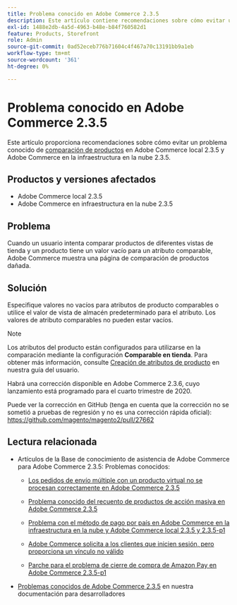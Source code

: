 ```yaml
---
title: Problema conocido en Adobe Commerce 2.3.5
description: Este artículo contiene recomendaciones sobre cómo evitar un problema conocido de [comparación de productos](https://docs.magento.com/user-guide/marketing/product-compare.html) en Adobe Commerce local 2.3.5 y Adobe Commerce en la infraestructura en la nube 2.3.5.
exl-id: 1488e2db-4a5d-4963-b48e-b84f760582d1
feature: Products, Storefront
role: Admin
source-git-commit: 0ad52eceb776b71604c4f467a70c13191bb9a1eb
workflow-type: tm+mt
source-wordcount: '361'
ht-degree: 0%

---
```


# Problema conocido en Adobe Commerce 2.3.5

Este artículo proporciona recomendaciones sobre cómo evitar un problema conocido de [comparación de productos](https://docs.magento.com/user-guide/marketing/product-compare.html) en Adobe Commerce local 2.3.5 y Adobe Commerce en la infraestructura en la nube 2.3.5.

## Productos y versiones afectados

* Adobe Commerce local 2.3.5
* Adobe Commerce en infraestructura en la nube 2.3.5

## Problema

Cuando un usuario intenta comparar productos de diferentes vistas de tienda y un producto tiene un valor vacío para un atributo comparable, Adobe Commerce muestra una página de comparación de productos dañada.

## Solución

Especifique valores no vacíos para atributos de producto comparables o utilice el valor de vista de almacén predeterminado para el atributo. Los valores de atributo comparables no pueden estar vacíos.

>[!NOTE]
>
>Los atributos del producto están configurados para utilizarse en la comparación mediante la configuración **Comparable en tienda**. Para obtener más información, consulte [Creación de atributos de producto](https://docs.magento.com/user-guide/stores/attribute-product-create.html#step-4-describe-the-storefront-properties) en nuestra guía del usuario.

Habrá una corrección disponible en Adobe Commerce 2.3.6, cuyo lanzamiento está programado para el cuarto trimestre de 2020.

Puede ver la corrección en GitHub (tenga en cuenta que la corrección no se sometió a pruebas de regresión y no es una corrección rápida oficial): <https://github.com/magento/magento2/pull/27662>

## Lectura relacionada

<ul><li>Artículos de la Base de conocimiento de asistencia de Adobe Commerce para Adobe Commerce 2.3.5: Problemas conocidos:<ul>
<li>
<p title="Los pedidos de envío múltiple con un producto virtual no se procesan correctamente en Adobe Commerce 2.3.5"><a href="/help/troubleshooting/miscellaneous/magento-2-3-5-known-issue-virtual-product-multi-ship-orders.md">Los pedidos de envío múltiple con un producto virtual no se procesan correctamente en Adobe Commerce 2.3.5</a></p>
</li>
<li><a href="/help/troubleshooting/miscellaneous/bulk-action-product-count-known-issue-in-magento-2-3-5.md">Problema conocido del recuento de productos de acción masiva en Adobe Commerce 2.3.5</a></li>
<li>
<p title="Problema con el método de pago por país en Adobe Commerce en la infraestructura en la nube y Adobe Commerce local 2.3.5 y 2.3.5-p1"><a href="/help/troubleshooting/known-issues-patches-attached/magento-2-3-5-2-3-5-p1-patch-country-payment-issue.md">Problema con el método de pago por país en Adobe Commerce en la infraestructura en la nube y Adobe Commerce local 2.3.5 y 2.3.5-p1</a></p>
</li>
<li>
<p title="Adobe Commerce solicita a los clientes que inicien sesión, pero proporciona un vínculo no válido"><a href="/help/troubleshooting/known-issues-patches-attached/magento-prompts-customers-log-in-invalid-link.md">Adobe Commerce solicita a los clientes que inicien sesión, pero proporciona un vínculo no válido</a></p>
</li>
<li>
<p title="Parche para el problema de cierre de compra de Amazon Pay en Adobe Commerce 2.3.5-p1"><a href="/help/troubleshooting/payments/patch-for-amazon-pay-checkout-issue-in-magento-2-3-5-p1.md">Parche para el problema de cierre de compra de Amazon Pay en Adobe Commerce 2.3.5-p1</a></p>
</li>
</ul>
</li><li><a href="https://devdocs.magento.com/guides/v2.3/release-notes/release-notes-2-3-5-commerce.html#known-issues">Problemas conocidos de Adobe Commerce 2.3.5</a> en nuestra documentación para desarrolladores</li></ul>
